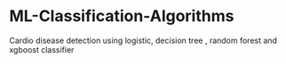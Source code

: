 # ML-Classification-Algorithms
Cardio disease detection using logistic, decision tree ,  random forest and xgboost classifier
